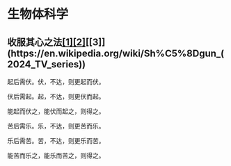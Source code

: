 # 生物体科学

## 收服其心之法[[1]](https://en.wikipedia.org/wiki/Seraphim_Falls)[[2]](https://en.wikipedia.org/wiki/Sherlock_(TV_series))[[3]](https://en.wikipedia.org/wiki/Sh%C5%8Dgun_(2024_TV_series))

起后需伏。伏，不达，则更起而伏。

伏后需起。起，不达，则更伏而起。

能起而伏之，能伏而起之，则得之。

苦后需乐。乐，不达，则更苦而乐。

乐后需苦。苦，不达，则更乐而苦。

能苦而乐之，能乐而苦之，则得之。
